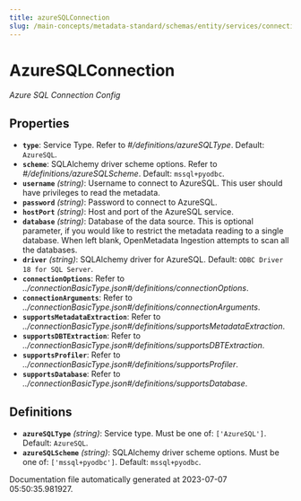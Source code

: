 ```yaml
---
title: azureSQLConnection
slug: /main-concepts/metadata-standard/schemas/entity/services/connections/database/azuresqlconnection
---
```


# AzureSQLConnection

*Azure SQL Connection Config*

## Properties

- **`type`**: Service Type. Refer to *#/definitions/azureSQLType*. Default: `AzureSQL`.
- **`scheme`**: SQLAlchemy driver scheme options. Refer to *#/definitions/azureSQLScheme*. Default: `mssql+pyodbc`.
- **`username`** *(string)*: Username to connect to AzureSQL. This user should have privileges to read the metadata.
- **`password`** *(string)*: Password to connect to AzureSQL.
- **`hostPort`** *(string)*: Host and port of the AzureSQL service.
- **`database`** *(string)*: Database of the data source. This is optional parameter, if you would like to restrict the metadata reading to a single database. When left blank, OpenMetadata Ingestion attempts to scan all the databases.
- **`driver`** *(string)*: SQLAlchemy driver for AzureSQL. Default: `ODBC Driver 18 for SQL Server`.
- **`connectionOptions`**: Refer to *../connectionBasicType.json#/definitions/connectionOptions*.
- **`connectionArguments`**: Refer to *../connectionBasicType.json#/definitions/connectionArguments*.
- **`supportsMetadataExtraction`**: Refer to *../connectionBasicType.json#/definitions/supportsMetadataExtraction*.
- **`supportsDBTExtraction`**: Refer to *../connectionBasicType.json#/definitions/supportsDBTExtraction*.
- **`supportsProfiler`**: Refer to *../connectionBasicType.json#/definitions/supportsProfiler*.
- **`supportsDatabase`**: Refer to *../connectionBasicType.json#/definitions/supportsDatabase*.
## Definitions

- **`azureSQLType`** *(string)*: Service type. Must be one of: `['AzureSQL']`. Default: `AzureSQL`.
- **`azureSQLScheme`** *(string)*: SQLAlchemy driver scheme options. Must be one of: `['mssql+pyodbc']`. Default: `mssql+pyodbc`.


Documentation file automatically generated at 2023-07-07 05:50:35.981927.
